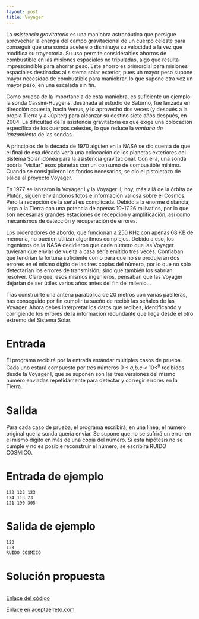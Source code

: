 ```yaml
---
layout: post
title: Voyager
---
```

La *asistencia gravitatoria* es una maniobra astronáutica que persigue aprovechar la energía del campo gravitacional de un cuerpo celeste para conseguir que una sonda acelere o disminuya su velocidad a la vez que modifica su trayectoria. Su uso permite considerables ahorros de combustible en las misiones espaciales no tripuladas, algo que resulta imprescindible para ahorrar peso. Este ahorro es primordial para misiones espaciales destinadas al sistema solar exterior, pues un mayor peso supone mayor necesidad de combustible para maniobrar, lo que supone otra vez un mayor peso, en una escalada sin fin.

Como prueba de la importancia de esta maniobra, es suficiente un ejemplo: la sonda Cassini-Huygens, destinada al estudio de Saturno, fue lanzada en dirección opuesta, hacia Venus, y lo aprovechó dos veces (y después a la propia Tierra y a Júpiter) para alcanzar su destino siete años después, en 2004. La dificultad de la asistencia gravitatoria es que exige una colocación específica de los cuerpos celestes, lo que reduce la *ventana de lanzamiento* de las sondas.

A principios de la década de 1970 alguien en la NASA se dio cuenta de que el final de esa década vería una colocación de los planetas exteriores del Sistema Solar idónea para la asistencia gravitacional. Con ella, una sonda podría "visitar" esos planetas con un consumo de combustible mínimo. Cuando se consiguieron los fondos necesarios, se dio el pistoletazo de salida al proyecto Voyager.

En 1977 se lanzaron la Voyager I y la Voyager II; hoy, más allá de la órbita de Plutón, siguen enviándonos fotos e información valiosa sobre el Cosmos. Pero la recepción de la señal es complicada. Debido a la enorme distancia, llega a la Tierra con una potencia de apenas 10-17.26 milivatios, por lo que son necesarias grandes estaciones de recepción y amplificación, así como mecanismos de detección y recuperación de errores.

Los ordenadores de abordo, que funcionan a 250 KHz con apenas 68 KB de memoria, no pueden utilizar algoritmos complejos. Debido a eso, los ingenieros de la NASA decidieron que cada número que las Voyager tuvieran que enviar de vuelta a casa sería emitido tres veces. Confiaban que tendrían la fortuna suficiente como para que no se produjeran dos errores en el mismo dígito de las tres copias del número, por lo que no sólo detectarían los errores de transmisión, sino que también los sabrían resolver. Claro que, esos mismos ingenieros, pensaban que las Voyager dejarían de ser útiles varios años antes del fin del milenio…

Tras construirte una antena parabólica de 20 metros con varias paelleras, has conseguido por fin cumplir tu sueño de recibir las señales de las Voyager. Ahora debes interpretar los datos que recibes, identificando y corrigiendo los errores de la información redundante que llega desde el otro extremo del Sistema Solar.

# Entrada

El programa recibirá por la entrada estándar múltiples casos de prueba. Cada uno estará compuesto por tres números 0 ≤ *a,b,c* < 10<<sup>9</sup> recibidos desde la Voyager I, que se suponen son las tres versiones del mismo número enviadas repetidamente para detectar y corregir errores en la Tierra.

# Salida

Para cada caso de prueba, el programa escribirá, en una línea, el número original que la sonda quería enviar. Se supone que no se sufrirá un error en el mismo dígito en más de una copia del número. Si esta hipótesis no se cumple y no es posible reconstruir el número, se escribirá RUIDO COSMICO.

# Entrada de ejemplo

```
123 123 123
124 113 23
121 190 305
```

# Salida de ejemplo

```
123
123
RUIDO COSMICO
```
# Solución propuesta

``` python


```

[Enlace del código](https://github.com/israelem/aceptaelreto/blob/master/codes/2017-10-30-voyager.py)

[Enlace en aceptaelreto.com](https://www.aceptaelreto.com/problem/statement.php?id=256&potw=1)
